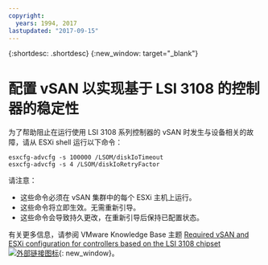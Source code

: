 ```yaml
---
copyright:
  years: 1994, 2017
lastupdated: "2017-09-15"
---
```


{:shortdesc: .shortdesc}
{:new_window: target="_blank"}

# 配置 vSAN 以实现基于 LSI 3108 的控制器的稳定性

为了帮助阻止在运行使用 LSI 3108 系列控制器的 vSAN 时发生与设备相关的故障，请从 ESXi shell 运行以下命令：

`esxcfg-advcfg -s 100000 /LSOM/diskIoTimeout`<br/>
`esxcfg-advcfg -s 4 /LSOM/diskIoRetryFactor`

请注意：

* 这些命令必须在 vSAN 集群中的每个 ESXi 主机上运行。
* 这些命令将立即生效。无需重新引导。
* 这些命令会导致持久更改，在重新引导后保持已配置状态。

有关更多信息，请参阅 VMware Knowledge Base 主题 [Required vSAN and ESXi configuration for controllers based on the LSI 3108 chipset ![外部链接图标](../../icons/launch-glyph.svg "外部链接图标")](https://kb.vmware.com/s/article/2144936){: new_window}。
